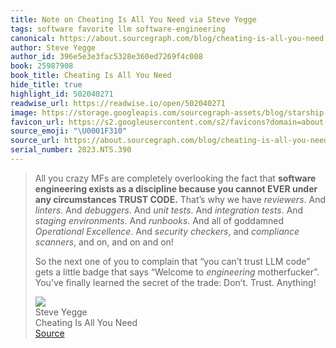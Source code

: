 ```yaml
---
title: Note on Cheating Is All You Need via Steve Yegge
tags: software favorite llm software-engineering
canonical: https://about.sourcegraph.com/blog/cheating-is-all-you-need
author: Steve Yegge
author_id: 396e5e3e3fac5328e360ed7269f4c008
book: 25987908
book_title: Cheating Is All You Need
hide_title: true
highlight_id: 502040271
readwise_url: https://readwise.io/open/502040271
image: https://storage.googleapis.com/sourcegraph-assets/blog/starship-blog-hero-1.png
favicon_url: https://s2.googleusercontent.com/s2/favicons?domain=about.sourcegraph.com
source_emoji: "\U0001F310"
source_url: https://about.sourcegraph.com/blog/cheating-is-all-you-need#:~:text=All%20you%20crazy,Don%E2%80%99t.%20Trust.%20Anything%21
serial_number: 2023.NTS.390
---
```

> All you crazy MFs are completely overlooking the fact that **software engineering exists as a discipline because you cannot EVER under any circumstances TRUST CODE.** That’s why we have *reviewers*. And *linters*. And *debuggers*. And *unit tests*. And *integration tests*. And *staging environments*. And *runbooks*. And all of goddamned *Operational Excellence*. And *security checkers*, and *compliance scanners*, and on, and on and on!
> 
> So the next one of you to complain that “you can’t trust LLM code” gets a little badge that says “Welcome to *engineering* motherfucker”. You’ve finally learned the secret of the trade: Don’t. Trust. Anything!
> <div class="quoteback-footer"><div class="quoteback-avatar"><img class="mini-favicon" src="https://s2.googleusercontent.com/s2/favicons?domain=about.sourcegraph.com"></div><div class="quoteback-metadata"><div class="metadata-inner"><span style="display:none">FROM:</span><div aria-label="Steve Yegge" class="quoteback-author"> Steve Yegge</div><div aria-label="Cheating Is All You Need" class="quoteback-title"> Cheating Is All You Need</div></div></div><div class="quoteback-backlink"><a target="_blank" aria-label="go to the full text of this quotation" rel="noopener" href="https://about.sourcegraph.com/blog/cheating-is-all-you-need#:~:text=All%20you%20crazy,Don%E2%80%99t.%20Trust.%20Anything%21" class="quoteback-arrow"> Source</a></div></div>